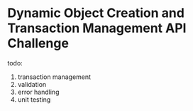 # Dynamic Object Creation and Transaction Management API Challenge

todo:
1. transaction management
2. validation
3. error handling
4. unit testing